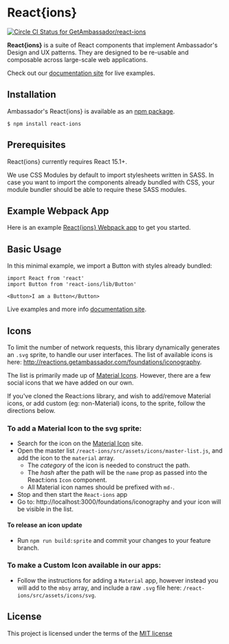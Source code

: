 # React{ions}

[ ![Circle CI Status for GetAmbassador/react-ions](https://circleci.com/gh/GetAmbassador/react-ions.svg?style=shield&circle-token=d8458a09c88aa541c37a7d45b471f48c14cb6a71)](https://circleci.com/)

**React{ions}** is a suite of React components that implement Ambassador's Design and UX patterns. They are designed to be re-usable and composable across large-scale web applications.

Check out our [documentation site](http://reactions.getambassador.com/) for live examples.

## Installation
Ambassador's React{ions} is available as an [npm package](https://npmjs.com/react-ions).

`$ npm install react-ions`

## Prerequisites

React{ions} currently requires React 15.1+.

We use CSS Modules by default to import stylesheets written in SASS. In case you want to import the components already bundled with CSS, your module bundler should be able to require these SASS modules.

## Example Webpack App
Here is an example [React{ions} Webpack app](https://github.com/GetAmbassador/reactions-webpack-example) to get you started.

## Basic Usage
In this minimal example, we import a Button with styles already bundled:

	import React from 'react'
	import Button from 'react-ions/lib/Button'

	<Button>I am a Button</Button>

Live examples and more info [documentation site](http://reactions.getambassador.com/components).

Icons
-----
To limit the number of network requests, this library dynamically generates an `.svg` sprite, to handle our user interfaces. The list of available icons is here: http://reactions.getambassador.com/foundations/iconography.

The list is primarily made up of [Material Icons](https://material.io/icons/). However, there are a few social icons that we have added on our own.

If you've cloned the React:ions library, and wish to add/remove Material icons, or add custom (eg: non-Material) icons, to the sprite, follow the directions below.

### To add a Material Icon to the svg sprite:
- Search for the icon on the [Material Icon](https://material.io/icons/) site.
- Open the master list `/react-ions/src/assets/icons/master-list.js`, and add the icon to the `material` array.
  - The *category* of the icon is needed to construct the path.
  - The *hash* after the path will be the `name` prop as passed into the React:ions `Icon` component.
  - All Material icon names should be prefixed with `md-`.
- Stop and then start the `React-ions` app
- Go to: http://localhost:3000/foundations/iconography and your icon will be visible in the list.

#### To release an icon update
- Run `npm run build:sprite` and commit your changes to your feature branch.

### To make a Custom Icon available in our apps:
- Follow the instructions for adding a `Material` app, however instead you will add to the `mbsy` array, and include a raw `.svg` file here: `/react-ions/src/assets/icons/svg`.

## License
This project is licensed under the terms of the [MIT license](LICENSE)
